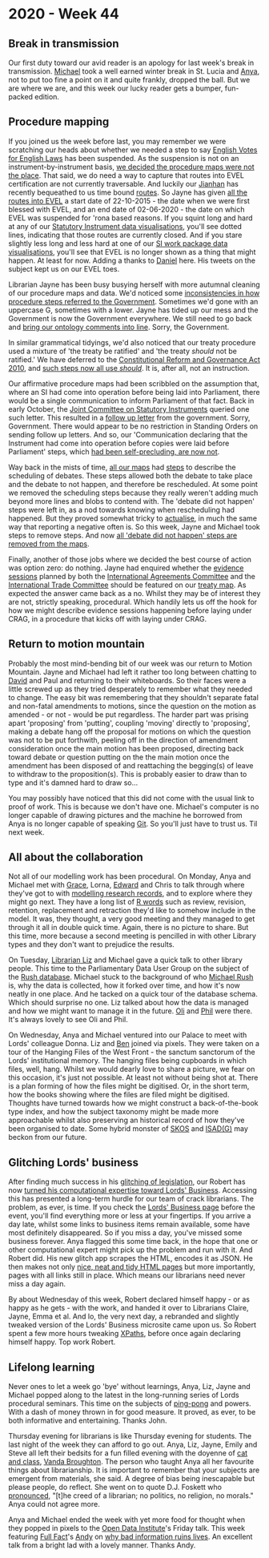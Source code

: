 # 2020 - Week 44

## Break in transmission

Our first duty toward our avid reader is an apology for last week's break in transmission. [Michael](https://twitter.com/fantasticlife) took a well earned winter break in St. Lucia and [Anya](https://twitter.com/bitten_), not to put too fine a point on it and quite frankly, dropped the ball. But we are where we are, and this week our lucky reader gets a bumper, fun-packed edition.

## Procedure mapping

If you joined us the week before last, you may remember we were scratching our heads about whether we needed a step to say [English Votes for English Laws](https://en.wikipedia.org/wiki/English_votes_for_English_laws) has been suspended. As the suspension is not on an instrument-by-instrument basis, [we decided the procedure maps were not the place](https://trello.com/c/jPbxDp4k/176-do-nothing-step-for-evel-so-suspension). That said, we do need a way to capture that routes into EVEL certification are not currently traversable. And luckily our [Jianhan](https://twitter.com/jianhanzhu) has recently bequeathed to us time bound [routes](https://ukparliament.github.io/ontologies/procedure/procedure-ontology.html#d4e164). So Jayne has given [all the routes into EVEL](https://trello.com/c/CTPeb1Y9/214-evel-time-bound-routes) a start date of 22-10-2015 - the date when we were first blessed with EVEL, and an end date of 02-06-2020 - the date on which EVEL was suspended for 'rona based reasons. If you squint long and hard at any of our [Statutory Instrument data visualisations](https://procedures.azurewebsites.net/Procedures/1/graph), you'll see dotted lines, indicating that those routes are currently closed. And if you stare slightly less long and less hard at one of our [SI work package data visualisations](https://procedures.azurewebsites.net/WorkPackages/554/graph), you'll see that EVEL is no longer shown as a thing that might happen. At least for now. Adding a thanks to [Daniel](https://twitter.com/DanielGover) here. His tweets on the subject kept us on our EVEL toes.

Librarian Jayne has been busy busying herself with more autumnal cleaning of our procedure maps and data. We'd noticed some [inconsistencies in how procedure steps referred to the Government](https://trello.com/c/cEm9QyCD/209-should-the-government-be-upper-case-g). Sometimes we'd gone with an uppercase G, sometimes with a lower. Jayne has tided up our mess and the Government is now the Government everywhere. We still need to go back and [bring our ontology comments into line](https://trello.com/c/5eUuhdCX/215-upper-case-g-for-government-in-all-ontology-comments). Sorry, the Government.

In similar grammatical tidyings, we'd also noticed that our treaty procedure used a mixture of 'the treaty be ratified' and 'the treaty *should* not be ratified.' We have deferred to the [Constitutional Reform and Governance Act 2010](https://www.legislation.gov.uk/ukpga/2010/25/contents), and [such steps now all use *should*](https://trello.com/c/QTgFCjdk/202-the-use-of-should-in-a-label). It is, after all, not an instruction.

Our affirmative procedure maps had been scribbled on the assumption that, where an SI had come into operation before being laid into Parliament, there would be a single communication to inform Parliament of that fact. Back in early October, the [Joint Committee on Statutory Instruments](https://committees.parliament.uk/committee/148/statutory-instruments-joint-committee) queried one such letter. This resulted in a [follow up letter](https://commonsbusiness.parliament.uk/document/41665/html#anchor-62) from the government. Sorry, Government. There would appear to be no restriction in Standing Orders on sending follow up letters. And so, our 'Communication declaring that the Instrument had come into operation before copies were laid before Parliament' steps, which [had been self-precluding, are now not](https://trello.com/c/Ol86MHhl/211-bs-multiples-of-communication-declaring-that-the-undermentioned-statutory-instrument-had-come-into-operation-before-copies-were).

Way back in the mists of time, [all our maps](https://ukparliament.github.io/ontologies/procedure/procedure-ontology.html#maps) had [steps](https://ukparliament.github.io/ontologies/procedure/procedure-ontology.html#d4e175) to describe the scheduling of debates. These steps allowed both the debate to take place and the debate to not happen, and therefore be rescheduled. At some point we removed the scheduling steps because they really weren't adding much beyond more lines and blobs to contend with. The 'debate did not happen' steps were left in, as a nod towards knowing when rescheduling had happened. But they proved somewhat tricky to [actualise](https://ukparliament.github.io/ontologies/procedure/procedure-ontology.html#d4e382), in much the same way that reporting a negative often is. So this week, Jayne and Michael took steps to remove steps. And now [all 'debate did not happen' steps are removed from the maps](https://trello.com/c/ZtPlwthO/205-remove-the-debate-did-not-happen-steps).

Finally, another of those jobs where we decided the best course of action was option zero: do nothing. Jayne had enquired whether the [evidence sessions](https://trello.com/c/u3aaZRV0/203-do-nothing-evidence-sessions-for-international-trade-committee-iac) planned by both the [International Agreements Committee](https://committees.parliament.uk/committee/448/eu-international-agreements-subcommittee/) and the [International Trade Committee](https://committees.parliament.uk/committee/367/international-trade-committee) should be featured on our [treaty map](https://ukparliament.github.io/ontologies/procedure/flowcharts/crag-treaties/crag-treaties.pdf). As expected the answer came back as a no. Whilst they may be of interest they are not, strictly speaking, procedural. Which handily lets us off the hook for how we might describe evidence sessions happening before laying under CRAG, in a procedure that kicks off with laying under CRAG.

## Return to motion mountain

Probably the most mind-bending bit of our week was our return to Motion Mountain. Jayne and Michael had left it rather too long between chatting to [David](https://twitter.com/clerkly) and Paul and returning to their whiteboards. So their faces were a little screwed up as they tried desperately to remember what they needed to change. The easy bit was remembering that they shouldn't separate fatal and non-fatal amendments to motions, since the question on the motion as amended - or not - would be put regardless. The harder part was prising apart 'proposing' from 'putting', coupling 'moving' directly to 'proposing', making a debate hang off the proposal for motions on which the question was not to be put forthwith, peeling off in the direction of amendment consideration once the main motion has been proposed, directing back toward debate or question putting on the the main motion once the amendment has been disposed of and reattaching the begging(s) of leave to withdraw to the proposition(s). This is probably easier to draw than to type and it's damned hard to draw so...

You may possibly have noticed that this did not come with the usual link to proof of work. This is because we don't have one. Michael's computer is no longer capable of drawing pictures and the machine he borrowed from Anya is no longer capable of speaking [Git](https://en.wikipedia.org/wiki/Git). So you'll just have to trust us. Til next week.

## All about the collaboration

Not all of our modelling work has been procedural. On Monday, Anya and Michael met with [Grace](https://twitter.com/gracerowley), Lorna, [Edward](https://twitter.com/edwardwood99) and Chris to talk through where they've got to with [modelling research records](https://ukparliament.github.io/ontologies/record/record-ontology.html), and to explore where they might go next. They have a long list of [R words](https://trello.com/c/i2ZKCSuR/126-brarary-website-rb-app) such as review, revision, retention, replacement and retraction they'd like to somehow include in the model. It was, they thought, a very good meeting and they managed to get through it all in double quick time. Again, there is no picture to share. But this time, more because a second meeting is pencilled in with other Library types and they don't want to prejudice the results.

On Tuesday, [Librarian Liz](https://twitter.com/greensideknits) and Michael gave a quick talk to other library people. This time to the Parliamentary Data User Group on the subject of the [Rush database](https://membersafter1832.historyofparliamentonline.org/). Michael stuck to the background of who [Michael Rush](https://socialsciences.exeter.ac.uk/politics/staff/rush/) is, why the data is collected, how it forked over time, and how it's now neatly in one place. And he tacked on a quick tour of the database schema. Which should surprise no one. Liz talked about how the data is managed and how we might want to manage it in the future. [Oli](https://twitter.com/olihawkins) and [Phil](https://twitter.com/philbgorman) were there. It's always lovely to see Oli and Phil.

On Wednesday, Anya and Michael ventured into our Palace to meet with Lords' colleague Donna. Liz and [Ben](https://twitter.com/benwoodhams) joined via pixels. They were taken on a tour of the Hanging Files of the West Front - the sanctum sanctorum of the Lords' institutional memory. The hanging files being cupboards in which files, well, hang. Whilst we would dearly love to share a picture, we fear on this occasion, it's just not possible. At least not without being shot at. There is a plan forming of how the files might be digitised. Or, in the short term, how the books showing where the files are filed might be digitised. Thoughts have turned towards how we might construct a back-of-the-book type index, and how the subject taxonomy might be made more approachable whilst also preserving an historical record of how they've been organised to date. Some hybrid monster of [SKOS](https://en.wikipedia.org/wiki/Simple_Knowledge_Organization_System) and [ISAD(G)](https://en.wikipedia.org/wiki/ISAD(G)) may beckon from our future.

## Glitching Lords' business

After finding much success in his [glitching of legislation](https://agile-tonsil.glitch.me/), our Robert has now [turned his computational expertise toward Lords' Business](https://trello.com/c/0Gzo1tZn/104-make-a-scraper-for-lords-business). Accessing this has presented a long-term hurdle for our team of crack librarians. The problem, as ever, is time. If you check the [Lords' Business page](https://lordsbusiness.parliament.uk/?businessPaperDate=2020-11-02) before the event, you'll find everything more or less at your fingertips. If you arrive a day late, whilst some links to business items remain available, some have most definitely disappeared. So if you miss a day, you've missed some business forever. Anya flagged this some time back, in the hope that one or other computational expert might pick up the problem and run with it. And Robert did. His new glitch app scrapes the HTML, encodes it as JSON. He then makes not only [nice, neat and tidy HTML pages](https://lordsbusiness.glitch.me/) but more importantly, pages with all links still in place. Which means our librarians need never miss a day again.

By about Wednesday of this week, Robert declared himself happy - or as happy as he gets - with the work, and handed it over to Librarians Claire, Jayne, Emma et al. And lo, the very next day, a rebranded and slightly tweaked version of the Lords' Business microsite came upon us. So Robert spent a few more hours tweaking [XPaths](https://en.wikipedia.org/wiki/XPath), before once again declaring himself happy. Top work Robert.

## Lifelong learning

Never ones to let a week go 'bye' without learnings, Anya, Liz, Jayne and Michael popped along to the latest in the long-running series of Lords procedural seminars. This time on the subjects of [ping-pong](https://en.wikipedia.org/wiki/Parliamentary_ping-pong) and powers. With a dash of money thrown in for good measure. It proved, as ever, to be both informative and entertaining. Thanks John.

Thursday evening for librarians is like Thursday evening for students. The last night of the week they can afford to go out. Anya, Liz, Jayne, Emily and Steve all left their bedsits for a fun filled evening with the doyenne of [cat and class](https://en.wikipedia.org/wiki/Category:Library_cataloging_and_classification), [Vanda Broughton](https://www.ucl.ac.uk/infostudies/vanda-broughton/). The person who taught Anya all her favourite things about librarianship. It is important to remember that your subjects are emergent from materials, she said. A degree of bias being inescapable but please people, do reflect. She went on to quote D.J. Foskett who [pronounced](https://www.worldcat.org/title/creed-of-a-librarian-no-politics-no-religion-no-morals/oclc/7397327), "[t]he creed of a librarian; no politics, no religion, no morals." Anya could not agree more.

Anya and Michael ended the week with yet more food for thought when they popped in pixels  to the [Open Data Institute](https://theodi.org/)'s Friday talk. This week featuring [Full Fact](https://fullfact.org/)'s [Andy](https://twitter.com/mr_dudders) on [why bad information ruins lives](https://theodi.org/event/odi-fridays-full-fact-on-why-bad-information-ruins-lives/). An excellent talk from a bright lad with a lovely manner. Thanks Andy.



